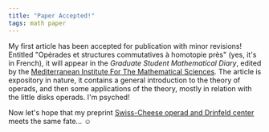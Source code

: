 ```yaml
---
title: "Paper Accepted!"
tags: math paper
---
```


My first article has been accepted for publication with minor revisions! Entitled "Opérades et structures commutatives à homotopie près" (yes, it's in French), it will appear in the *Graduate Student Mathematical Diary*, edited by the [Mediterranean Institute For The Mathematical Sciences](http://www.mims.tn/). The article is expository in nature, it contains a general introduction to the theory of operads, and then some applications of the theory, mostly in relation with the little disks operads. I'm psyched!

Now let's hope that my preprint [Swiss-Cheese operad and Drinfeld center](http://arxiv.org/abs/1507.06844) meets the same fate... ☺
